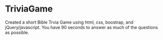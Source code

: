 # TriviaGame

Created a short Bible Trvia Game using html, css, boostrap, and jQuery/javascript. You have 90 seconds to answer as much of the questions as possible.
